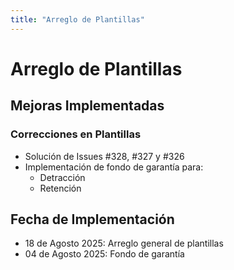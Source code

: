```yaml
---
title: "Arreglo de Plantillas"
---
```


# Arreglo de Plantillas

## Mejoras Implementadas

### Correcciones en Plantillas
- Solución de Issues #328, #327 y #326
- Implementación de fondo de garantía para:
  - Detracción
  - Retención

## Fecha de Implementación
- 18 de Agosto 2025: Arreglo general de plantillas
- 04 de Agosto 2025: Fondo de garantía